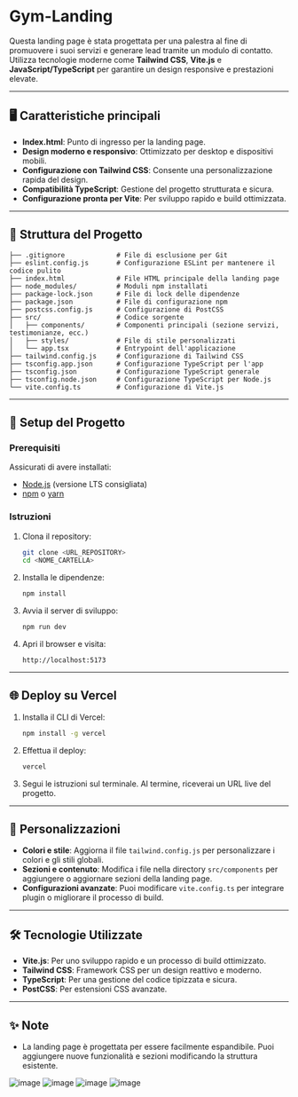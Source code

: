 # Gym-Landing


Questa landing page è stata progettata per una palestra al fine di promuovere i suoi servizi e generare lead tramite un modulo di contatto. Utilizza tecnologie moderne come **Tailwind CSS**, **Vite.js** e **JavaScript/TypeScript** per garantire un design responsive e prestazioni elevate.

---

## 🖥️ **Caratteristiche principali**
- **Index.html**: Punto di ingresso per la landing page.
- **Design moderno e responsivo**: Ottimizzato per desktop e dispositivi mobili.
- **Configurazione con Tailwind CSS**: Consente una personalizzazione rapida del design.
- **Compatibilità TypeScript**: Gestione del progetto strutturata e sicura.
- **Configurazione pronta per Vite**: Per sviluppo rapido e build ottimizzata.

---

## 📂 **Struttura del Progetto**

```
├── .gitignore             # File di esclusione per Git
├── eslint.config.js       # Configurazione ESLint per mantenere il codice pulito
├── index.html             # File HTML principale della landing page
├── node_modules/          # Moduli npm installati
├── package-lock.json      # File di lock delle dipendenze
├── package.json           # File di configurazione npm
├── postcss.config.js      # Configurazione di PostCSS
├── src/                   # Codice sorgente
│   ├── components/        # Componenti principali (sezione servizi, testimonianze, ecc.)
│   ├── styles/            # File di stile personalizzati
│   └── app.tsx            # Entrypoint dell'applicazione
├── tailwind.config.js     # Configurazione di Tailwind CSS
├── tsconfig.app.json      # Configurazione TypeScript per l'app
├── tsconfig.json          # Configurazione TypeScript generale
├── tsconfig.node.json     # Configurazione TypeScript per Node.js
└── vite.config.ts         # Configurazione di Vite.js
```

---

## 🚀 **Setup del Progetto**

### **Prerequisiti**
Assicurati di avere installati:
- [Node.js](https://nodejs.org) (versione LTS consigliata)
- [npm](https://www.npmjs.com/) o [yarn](https://yarnpkg.com/)

### **Istruzioni**
1. Clona il repository:
   ```bash
   git clone <URL_REPOSITORY>
   cd <NOME_CARTELLA>
   ```

2. Installa le dipendenze:
   ```bash
   npm install
   ```

3. Avvia il server di sviluppo:
   ```bash
   npm run dev
   ```

4. Apri il browser e visita:
   ```
   http://localhost:5173
   ```

---

## 🌐 **Deploy su Vercel**

1. Installa il CLI di Vercel:
   ```bash
   npm install -g vercel
   ```

2. Effettua il deploy:
   ```bash
   vercel
   ```

3. Segui le istruzioni sul terminale. Al termine, riceverai un URL live del progetto.

---

## 🎨 **Personalizzazioni**
- **Colori e stile**: Aggiorna il file `tailwind.config.js` per personalizzare i colori e gli stili globali.
- **Sezioni e contenuto**: Modifica i file nella directory `src/components` per aggiungere o aggiornare sezioni della landing page.
- **Configurazioni avanzate**: Puoi modificare `vite.config.ts` per integrare plugin o migliorare il processo di build.

---

## 🛠️ **Tecnologie Utilizzate**
- **Vite.js**: Per uno sviluppo rapido e un processo di build ottimizzato.
- **Tailwind CSS**: Framework CSS per un design reattivo e moderno.
- **TypeScript**: Per una gestione del codice tipizzata e sicura.
- **PostCSS**: Per estensioni CSS avanzate.

---

## ✨ **Note**
- La landing page è progettata per essere facilmente espandibile. Puoi aggiungere nuove funzionalità e sezioni modificando la struttura esistente.

![image](https://github.com/user-attachments/assets/0dae26e8-52d5-46b9-8a6c-70c55d391fcf)
![image](https://github.com/user-attachments/assets/f897d00b-d56d-47dc-b861-b7db932003f9)
![image](https://github.com/user-attachments/assets/e6184b42-d7f2-4c0f-a897-6b81087db218)
![image](https://github.com/user-attachments/assets/ff1661f2-4d1d-45c4-9b66-0ba5ea958cf0)





